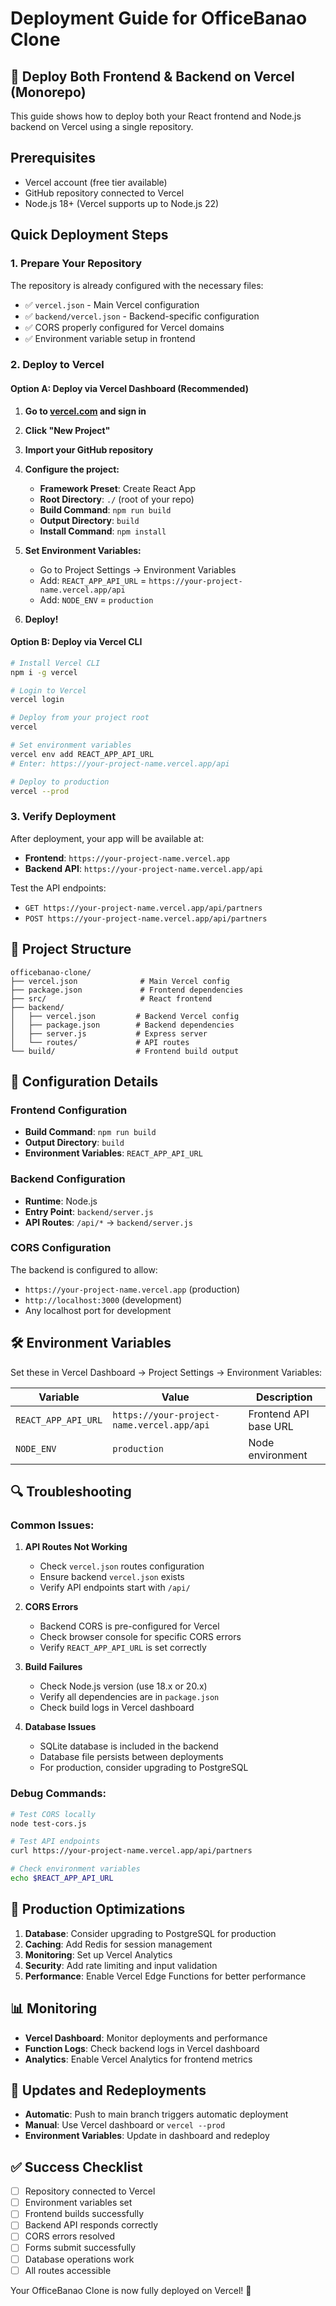 # Deployment Guide for OfficeBanao Clone

## 🚀 Deploy Both Frontend & Backend on Vercel (Monorepo)

This guide shows how to deploy both your React frontend and Node.js backend on Vercel using a single repository.

## Prerequisites

- Vercel account (free tier available)
- GitHub repository connected to Vercel
- Node.js 18+ (Vercel supports up to Node.js 22)

## Quick Deployment Steps

### 1. Prepare Your Repository

The repository is already configured with the necessary files:
- ✅ `vercel.json` - Main Vercel configuration
- ✅ `backend/vercel.json` - Backend-specific configuration
- ✅ CORS properly configured for Vercel domains
- ✅ Environment variable setup in frontend

### 2. Deploy to Vercel

#### Option A: Deploy via Vercel Dashboard (Recommended)

1. **Go to [vercel.com](https://vercel.com) and sign in**
2. **Click "New Project"**
3. **Import your GitHub repository**
4. **Configure the project:**
   - **Framework Preset**: Create React App
   - **Root Directory**: `./` (root of your repo)
   - **Build Command**: `npm run build`
   - **Output Directory**: `build`
   - **Install Command**: `npm install`

5. **Set Environment Variables:**
   - Go to Project Settings → Environment Variables
   - Add: `REACT_APP_API_URL` = `https://your-project-name.vercel.app/api`
   - Add: `NODE_ENV` = `production`

6. **Deploy!**

#### Option B: Deploy via Vercel CLI

```bash
# Install Vercel CLI
npm i -g vercel

# Login to Vercel
vercel login

# Deploy from your project root
vercel

# Set environment variables
vercel env add REACT_APP_API_URL
# Enter: https://your-project-name.vercel.app/api

# Deploy to production
vercel --prod
```

### 3. Verify Deployment

After deployment, your app will be available at:
- **Frontend**: `https://your-project-name.vercel.app`
- **Backend API**: `https://your-project-name.vercel.app/api`

Test the API endpoints:
- `GET https://your-project-name.vercel.app/api/partners`
- `POST https://your-project-name.vercel.app/api/partners`

## 📁 Project Structure

```
officebanao-clone/
├── vercel.json              # Main Vercel config
├── package.json             # Frontend dependencies
├── src/                     # React frontend
├── backend/
│   ├── vercel.json         # Backend Vercel config
│   ├── package.json        # Backend dependencies
│   ├── server.js           # Express server
│   └── routes/             # API routes
└── build/                  # Frontend build output
```

## 🔧 Configuration Details

### Frontend Configuration
- **Build Command**: `npm run build`
- **Output Directory**: `build`
- **Environment Variables**: `REACT_APP_API_URL`

### Backend Configuration
- **Runtime**: Node.js
- **Entry Point**: `backend/server.js`
- **API Routes**: `/api/*` → `backend/server.js`

### CORS Configuration
The backend is configured to allow:
- `https://your-project-name.vercel.app` (production)
- `http://localhost:3000` (development)
- Any localhost port for development

## 🛠️ Environment Variables

Set these in Vercel Dashboard → Project Settings → Environment Variables:

| Variable | Value | Description |
|----------|-------|-------------|
| `REACT_APP_API_URL` | `https://your-project-name.vercel.app/api` | Frontend API base URL |
| `NODE_ENV` | `production` | Node environment |

## 🔍 Troubleshooting

### Common Issues:

1. **API Routes Not Working**
   - Check `vercel.json` routes configuration
   - Ensure backend `vercel.json` exists
   - Verify API endpoints start with `/api/`

2. **CORS Errors**
   - Backend CORS is pre-configured for Vercel
   - Check browser console for specific CORS errors
   - Verify `REACT_APP_API_URL` is set correctly

3. **Build Failures**
   - Check Node.js version (use 18.x or 20.x)
   - Verify all dependencies are in `package.json`
   - Check build logs in Vercel dashboard

4. **Database Issues**
   - SQLite database is included in the backend
   - Database file persists between deployments
   - For production, consider upgrading to PostgreSQL

### Debug Commands:

```bash
# Test CORS locally
node test-cors.js

# Test API endpoints
curl https://your-project-name.vercel.app/api/partners

# Check environment variables
echo $REACT_APP_API_URL
```

## 🚀 Production Optimizations

1. **Database**: Consider upgrading to PostgreSQL for production
2. **Caching**: Add Redis for session management
3. **Monitoring**: Set up Vercel Analytics
4. **Security**: Add rate limiting and input validation
5. **Performance**: Enable Vercel Edge Functions for better performance

## 📊 Monitoring

- **Vercel Dashboard**: Monitor deployments and performance
- **Function Logs**: Check backend logs in Vercel dashboard
- **Analytics**: Enable Vercel Analytics for frontend metrics

## 🔄 Updates and Redeployments

- **Automatic**: Push to main branch triggers automatic deployment
- **Manual**: Use Vercel dashboard or `vercel --prod`
- **Environment Variables**: Update in dashboard and redeploy

## ✅ Success Checklist

- [ ] Repository connected to Vercel
- [ ] Environment variables set
- [ ] Frontend builds successfully
- [ ] Backend API responds correctly
- [ ] CORS errors resolved
- [ ] Forms submit successfully
- [ ] Database operations work
- [ ] All routes accessible

Your OfficeBanao Clone is now fully deployed on Vercel! 🎉
